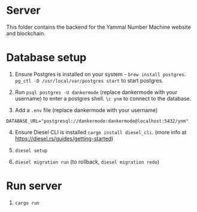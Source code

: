 # Server

This folder contains the backend for the Yammal Number Machine website and blockchain.

# Database setup

1. Ensure Postgres is installed on your system - `brew install postgres`. `pg_ctl -D /usr/local/var/postgres start` to start postgres.

2. Run `psql postgres -U dankermode` (replace dankermode with your username) to enter a postgres shell. `\c ynm` to connect to the database.

3. Add a `.env` file (replace dankermode with your username)

```
DATABASE_URL="postgresql://dankermode:dankermode@localhost:5432/ynm"
```

4. Ensure Diesel CLI is installed `cargo install diesel_cli`. (more info at https://diesel.rs/guides/getting-started)

5. `diesel setup`

6. `diesel migration run` (to rollback, `diesel migration redo`)

# Run server

1. `cargo run`
